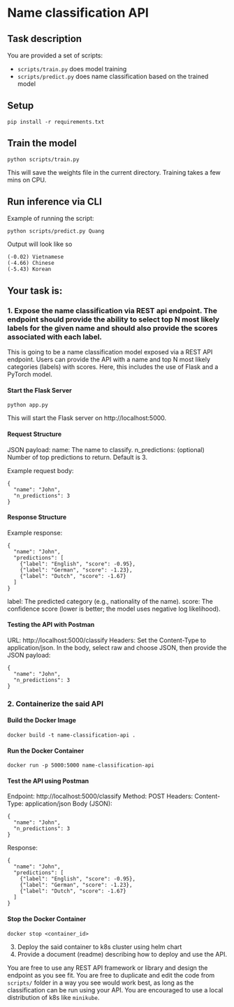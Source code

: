 # Name classification API
## Task description
You are provided a set of scripts:
- `scripts/train.py` does model training
- `scripts/predict.py` does name classification based on the trained model


## Setup
```
pip install -r requirements.txt
```
## Train the model
```
python scripts/train.py
```
This will save the weights file in the current directory. Training takes a few mins on CPU.
## Run inference via CLI
Example of running the script:
```
python scripts/predict.py Quang
```
Output will look like so
```
(-0.02) Vietnamese
(-4.66) Chinese
(-5.43) Korean
```

## Your task is:

### 1. Expose the name classification via REST api endpoint. The endpoint should provide the ability to select top N most likely labels for the given name and should also provide the scores associated with each label.

This is going to be a name classification model exposed via a REST API endpoint. Users can provide the API with a name and top N most likely categories (labels) with scores. Here, this includes the use of Flask and a PyTorch model.

#### Start the Flask Server
```
python app.py
```
This will start the Flask server on http://localhost:5000.

#### Request Structure
JSON payload:
    name: The name to classify.
    n_predictions: (optional) Number of top predictions to return. Default is 3.

Example request body:

```
{
  "name": "John",
  "n_predictions": 3
}
```

#### Response Structure

Example response:

```
{
  "name": "John",
  "predictions": [
    {"label": "English", "score": -0.95},
    {"label": "German", "score": -1.23},
    {"label": "Dutch", "score": -1.67}
  ]
}
```

label: The predicted category (e.g., nationality of the name).
score: The confidence score (lower is better; the model uses negative log likelihood).

#### Testing the API with Postman
URL: http://localhost:5000/classify
Headers: Set the Content-Type to application/json.
In the body, select raw and choose JSON, then provide the JSON payload:
```
{
  "name": "John",
  "n_predictions": 3
}
```

### 2. Containerize the said API

#### Build the Docker Image

```
docker build -t name-classification-api .
```

#### Run the Docker Container

```
docker run -p 5000:5000 name-classification-api
```

#### Test the API using Postman

Endpoint: http://localhost:5000/classify
Method: POST
Headers:
  Content-Type: application/json
Body (JSON):
```
{
  "name": "John",
  "n_predictions": 3
}
```
Response:
```
{
  "name": "John",
  "predictions": [
    {"label": "English", "score": -0.95},
    {"label": "German", "score": -1.23},
    {"label": "Dutch", "score": -1.67}
  ]
}
```

#### Stop the Docker Container

```
docker stop <container_id>
```

3. Deploy the said container to k8s cluster using helm chart
4. Provide a document (readme) describing how to deploy and use the API.

You are free to use any REST API framework or library and design the endpoint as you see fit.
You are free to duplicate and edit the code from `scripts/` folder in a way you see would work best, as long as the classification can be run using your API.
You are encouraged to use a local distribution of k8s like `minikube`.
